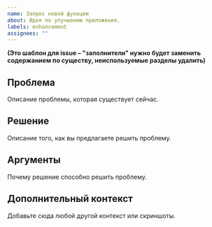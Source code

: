 ```yaml
---
name: Запрос новой функции
about: Идея по улучшению приложения.
labels: enhancement
assignees: ""
---
```


**(Это шаблон для issue – "заполнители" нужно будет заменить содержанием по существу, неиспользуемые разделы удалить)**

## Проблема
Описание проблемы, которая существует сейчас.

## Решение
Описание того, как вы предлагаете решить проблему.

## Аргументы
Почему решение способно решить проблему.

## Дополнительный контекст
Добавьте сюда любой другой контекст или скриншоты.
